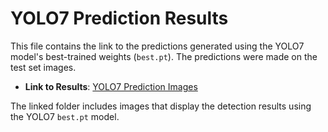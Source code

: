 # YOLO7 Prediction Results

This file contains the link to the predictions generated using the YOLO7 model's best-trained weights (`best.pt`). The predictions were made on the test set images.

- **Link to Results**: [YOLO7 Prediction Images](https://unisydneyedu-my.sharepoint.com/:u:/g/personal/yzha0548_uni_sydney_edu_au/EUMOucUJ99BConRecgMDDsIBWpN8vwvxxGJrmjgp6QpOpQ?e=mkaMcI)

The linked folder includes images that display the detection results using the YOLO7 `best.pt` model.

